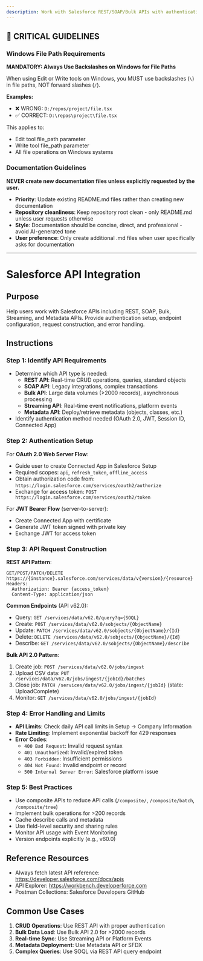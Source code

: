 ```yaml
---
description: Work with Salesforce REST/SOAP/Bulk APIs with authentication and best practices
---
```


## 🚨 CRITICAL GUIDELINES

### Windows File Path Requirements

**MANDATORY: Always Use Backslashes on Windows for File Paths**

When using Edit or Write tools on Windows, you MUST use backslashes (`\`) in file paths, NOT forward slashes (`/`).

**Examples:**
- ❌ WRONG: `D:/repos/project/file.tsx`
- ✅ CORRECT: `D:\repos\project\file.tsx`

This applies to:
- Edit tool file_path parameter
- Write tool file_path parameter
- All file operations on Windows systems


### Documentation Guidelines

**NEVER create new documentation files unless explicitly requested by the user.**

- **Priority**: Update existing README.md files rather than creating new documentation
- **Repository cleanliness**: Keep repository root clean - only README.md unless user requests otherwise
- **Style**: Documentation should be concise, direct, and professional - avoid AI-generated tone
- **User preference**: Only create additional .md files when user specifically asks for documentation


---

# Salesforce API Integration

## Purpose
Help users work with Salesforce APIs including REST, SOAP, Bulk, Streaming, and Metadata APIs. Provide authentication setup, endpoint configuration, request construction, and error handling.

## Instructions

### Step 1: Identify API Requirements
- Determine which API type is needed:
  - **REST API**: Real-time CRUD operations, queries, standard objects
  - **SOAP API**: Legacy integrations, complex transactions
  - **Bulk API**: Large data volumes (>2000 records), asynchronous processing
  - **Streaming API**: Real-time event notifications, platform events
  - **Metadata API**: Deploy/retrieve metadata (objects, classes, etc.)
- Identify authentication method needed (OAuth 2.0, JWT, Session ID, Connected App)

### Step 2: Authentication Setup
For **OAuth 2.0 Web Server Flow**:
- Guide user to create Connected App in Salesforce Setup
- Required scopes: `api`, `refresh_token`, `offline_access`
- Obtain authorization code from: `https://login.salesforce.com/services/oauth2/authorize`
- Exchange for access token: `POST https://login.salesforce.com/services/oauth2/token`

For **JWT Bearer Flow** (server-to-server):
- Create Connected App with certificate
- Generate JWT token signed with private key
- Exchange JWT for access token

### Step 3: API Request Construction
**REST API Pattern**:
```
GET/POST/PATCH/DELETE https://{instance}.salesforce.com/services/data/v{version}/{resource}
Headers:
  Authorization: Bearer {access_token}
  Content-Type: application/json
```

**Common Endpoints** (API v62.0):
- Query: `GET /services/data/v62.0/query?q={SOQL}`
- Create: `POST /services/data/v62.0/sobjects/{ObjectName}`
- Update: `PATCH /services/data/v62.0/sobjects/{ObjectName}/{Id}`
- Delete: `DELETE /services/data/v62.0/sobjects/{ObjectName}/{Id}`
- Describe: `GET /services/data/v62.0/sobjects/{ObjectName}/describe`

**Bulk API 2.0 Pattern**:
1. Create job: `POST /services/data/v62.0/jobs/ingest`
2. Upload CSV data: `PUT /services/data/v62.0/jobs/ingest/{jobId}/batches`
3. Close job: `PATCH /services/data/v62.0/jobs/ingest/{jobId}` (state: UploadComplete)
4. Monitor: `GET /services/data/v62.0/jobs/ingest/{jobId}`

### Step 4: Error Handling and Limits
- **API Limits**: Check daily API call limits in Setup → Company Information
- **Rate Limiting**: Implement exponential backoff for 429 responses
- **Error Codes**:
  - `400 Bad Request`: Invalid request syntax
  - `401 Unauthorized`: Invalid/expired token
  - `403 Forbidden`: Insufficient permissions
  - `404 Not Found`: Invalid endpoint or record
  - `500 Internal Server Error`: Salesforce platform issue

### Step 5: Best Practices
- Use composite APIs to reduce API calls (`/composite/`, `/composite/batch`, `/composite/tree`)
- Implement bulk operations for >200 records
- Cache describe calls and metadata
- Use field-level security and sharing rules
- Monitor API usage with Event Monitoring
- Version endpoints explicitly (e.g., v60.0)

## Reference Resources
- Always fetch latest API reference: https://developer.salesforce.com/docs/apis
- API Explorer: https://workbench.developerforce.com
- Postman Collections: Salesforce Developers GitHub

## Common Use Cases
1. **CRUD Operations**: Use REST API with proper authentication
2. **Bulk Data Load**: Use Bulk API 2.0 for >2000 records
3. **Real-time Sync**: Use Streaming API or Platform Events
4. **Metadata Deployment**: Use Metadata API or SFDX
5. **Complex Queries**: Use SOQL via REST API query endpoint
